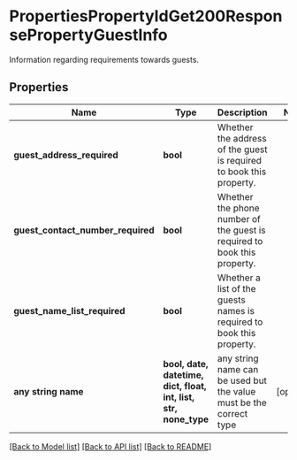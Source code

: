 # PropertiesPropertyIdGet200ResponsePropertyGuestInfo

Information regarding requirements towards guests.

## Properties
Name | Type | Description | Notes
------------ | ------------- | ------------- | -------------
**guest_address_required** | **bool** | Whether the address of the guest is required to book this property. | 
**guest_contact_number_required** | **bool** | Whether the phone number of the guest is required to book this property. | 
**guest_name_list_required** | **bool** | Whether a list of the guests names is required to book this property. | 
**any string name** | **bool, date, datetime, dict, float, int, list, str, none_type** | any string name can be used but the value must be the correct type | [optional]

[[Back to Model list]](../README.md#documentation-for-models) [[Back to API list]](../README.md#documentation-for-api-endpoints) [[Back to README]](../README.md)


